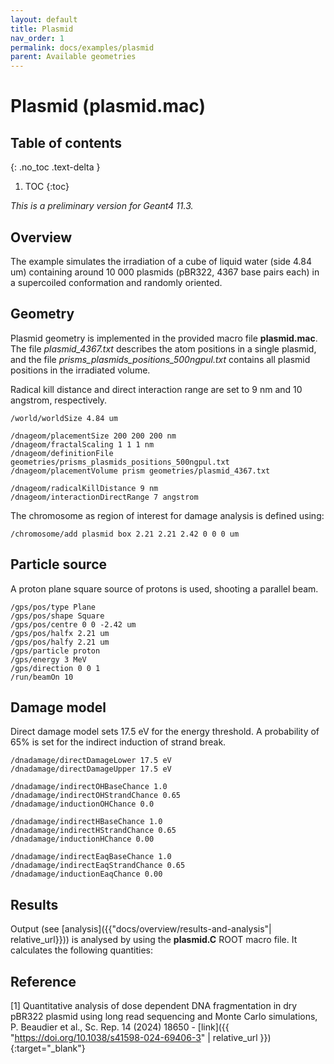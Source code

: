 ```yaml
---
layout: default
title: Plasmid
nav_order: 1
permalink: docs/examples/plasmid
parent: Available geometries
---
```


# Plasmid (plasmid.mac)

## Table of contents
{: .no_toc .text-delta }

1. TOC
{:toc}

*This is a preliminary version for Geant4 11.3.*

## Overview
The example simulates the irradiation of a cube of liquid water (side 4.84 um)
containing around 10 000 plasmids (pBR322, 4367 base pairs each) in a supercoiled
conformation and randomly oriented.

## Geometry
Plasmid geometry is implemented in the provided macro file **plasmid.mac**. The file
*plasmid_4367.txt* describes the atom positions in a single plasmid, and the file
*prisms_plasmids_positions_500ngpul.txt* contains all plasmid positions in the
irradiated volume.

Radical kill distance and direct interaction range are set to 9 nm and 10 angstrom,
respectively.

```
/world/worldSize 4.84 um

/dnageom/placementSize 200 200 200 nm
/dnageom/fractalScaling 1 1 1 nm
/dnageom/definitionFile geometries/prisms_plasmids_positions_500ngpul.txt
/dnageom/placementVolume prism geometries/plasmid_4367.txt

/dnageom/radicalKillDistance 9 nm
/dnageom/interactionDirectRange 7 angstrom

```

The chromosome as region of interest for damage analysis is defined using:
```
/chromosome/add plasmid box 2.21 2.21 2.42 0 0 0 um
```

## Particle source
A proton plane square source of protons is used, shooting a parallel beam.

```
/gps/pos/type Plane
/gps/pos/shape Square
/gps/pos/centre 0 0 -2.42 um
/gps/pos/halfx 2.21 um
/gps/pos/halfy 2.21 um
/gps/particle proton
/gps/energy 3 MeV
/gps/direction 0 0 1
/run/beamOn 10
```

## Damage model
Direct damage model sets 17.5 eV for the energy threshold.
A probability of 65% is set for the indirect induction of strand break.

```
/dnadamage/directDamageLower 17.5 eV
/dnadamage/directDamageUpper 17.5 eV

/dnadamage/indirectOHBaseChance 1.0
/dnadamage/indirectOHStrandChance 0.65
/dnadamage/inductionOHChance 0.0

/dnadamage/indirectHBaseChance 1.0
/dnadamage/indirectHStrandChance 0.65
/dnadamage/inductionHChance 0.00

/dnadamage/indirectEaqBaseChance 1.0
/dnadamage/indirectEaqStrandChance 0.65
/dnadamage/inductionEaqChance 0.00
```

## Results
Output (see [analysis]({{"docs/overview/results-and-analysis"| relative_url}}))
is analysed by using the **plasmid.C** ROOT macro file. It calculates the following quantities:

## Reference

[1] Quantitative analysis of dose dependent DNA fragmentation in dry pBR322 plasmid using long read sequencing and Monte Carlo simulations, P. Beaudier et al., Sc. Rep. 14 (2024) 18650 - [link]({{ "https://doi.org/10.1038/s41598-024-69406-3" | relative_url }}){:target="_blank"}
